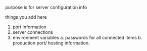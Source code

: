 purpose is for server configuration info

things you add here
1. port information
2. server connections
3. environment variables
    a. passwords for all connected items
    b. production port/ hosting information.
